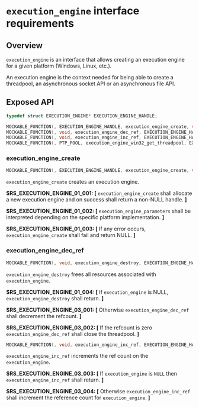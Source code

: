﻿`execution_engine` interface requirements
================

## Overview

`execution_engine` is an interface that allows creating an execution engine for a given platform (Windows, Linux, etc.).

An execution engine is the context needed for being able to create a threadpool, an asynchronous socket API or an asynchronous file API.

## Exposed API

```c
typedef struct EXECUTION_ENGINE* EXECUTION_ENGINE_HANDLE;

MOCKABLE_FUNCTION(, EXECUTION_ENGINE_HANDLE, execution_engine_create, void*, execution_engine_parameters);
MOCKABLE_FUNCTION(, void, execution_engine_dec_ref, EXECUTION_ENGINE_HANDLE, execution_engine);
MOCKABLE_FUNCTION(, void, execution_engine_inc_ref, EXECUTION_ENGINE_HANDLE, execution_engine);
MOCKABLE_FUNCTION(, PTP_POOL, execution_engine_win32_get_threadpool, EXECUTION_ENGINE_HANDLE, execution_engine);
```

### execution_engine_create

```c
MOCKABLE_FUNCTION(, EXECUTION_ENGINE_HANDLE, execution_engine_create, void*, execution_engine_parameters);
```

`execution_engine_create` creates an execution engine.

**SRS_EXECUTION_ENGINE_01_001: [** `execution_engine_create` shall allocate a new execution engine and on success shall return a non-NULL handle. **]**

**SRS_EXECUTION_ENGINE_01_002: [** `execution_engine_parameters` shall be interpreted depending on the specific platform implementation. **]**

**SRS_EXECUTION_ENGINE_01_003: [** If any error occurs, `execution_engine_create` shall fail and return NULL. **]**

### execution_engine_dec_ref

```c
MOCKABLE_FUNCTION(, void, execution_engine_destroy, EXECUTION_ENGINE_HANDLE, execution_engine);
```

`execution_engine_destroy` frees all resources associated with `execution_engine`.

**SRS_EXECUTION_ENGINE_01_004: [** If `execution_engine` is NULL, `execution_engine_destroy` shall return. **]**

**SRS_EXECUTION_ENGINE_03_001: [** Otherwise `execution_engine_dec_ref` shall decrement the refcount. **]**

**SRS_EXECUTION_ENGINE_03_002: [** If the refcount is zero `execution_engine_dec_ref` shall close the threadpool. **]**

```c
MOCKABLE_FUNCTION(, void, execution_engine_inc_ref, EXECUTION_ENGINE_HANDLE, execution_engine);
```

`execution_engine_inc_ref` increments the ref count on the `execution_engine`.

**SRS_EXECUTION_ENGINE_03_003: [** If `execution_engine` is `NULL` then `execution_engine_inc_ref` shall return. **]**

**SRS_EXECUTION_ENGINE_03_004: [** Otherwise `execution_engine_inc_ref` shall increment the reference count for `execution_engine`. **]**
